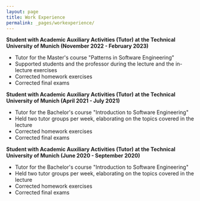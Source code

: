 ```yaml
---
layout: page
title: Work Experience
permalink: _pages/workexperience/
---
```


**Student with Academic Auxiliary Activities (Tutor) at the Technical University of Munich (November 2022 - February 2023)**
- Tutor for the Master's course "Patterns in Software Engineering"
- Supported students and the professor during the lecture and the in-lecture exercises 
- Corrected homework exercises
- Corrected final exams

**Student with Academic Auxiliary Activities (Tutor) at the Technical University of Munich (April 2021 - July 2021)**
- Tutor for the Bachelor's course "Introduction to Software Engineering"
- Held two tutor groups per week, elaborating on the topics covered in the lecture
- Corrected homework exercises
- Corrected final exams

**Student with Academic Auxiliary Activities (Tutor) at the Technical University of Munich (June 2020 - September 2020)**
- Tutor for the Bachelor's course "Introduction to Software Engineering"
- Held two tutor groups per week, elaborating on the topics covered in the lecture
- Corrected homework exercises
- Corrected final exams
